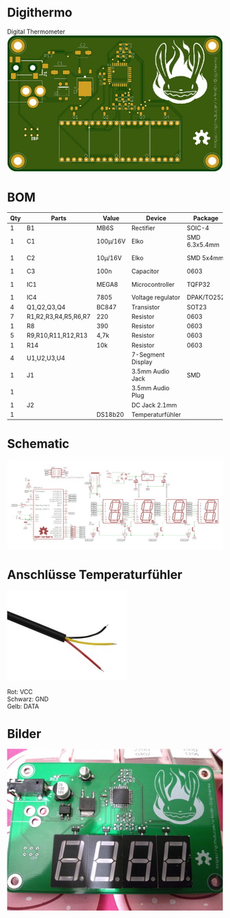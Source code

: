 # Digithermo
Digital Thermometer
![PCB Front](/images/pcb_front.png)

# BOM

Qty | Parts              | Value    | Device          | Package      | Description      |Vendor       |
----|--------------------|----------|-----------------|--------------|------------------|-------------|
1   |B1                  |MB6S      |Rectifier        |SOIC-4        |Bridge Rectifier  |[AliExpress](https://www.aliexpress.com/item/-/32838702658.html?spm=a2g0s.8937460.0.0.4f812e0eONVXqt)
1   |C1                  |100µ/16V  |Elko             |SMD 6.3x5.4mm |e.g. EEEFT1C101AR |[AliExpress](https://www.aliexpress.com/item/-/32911815415.html?spm=a2g0s.8937460.0.0.4f812e0eONVXqt)
1   |C2                  |10µ/16V   |Elko             |SMD 5x4mm     |e.g. EEEFK1C100AR |[AliExpress](https://www.aliexpress.com/item/Free-shiping-20pcs-16V-10UF-SMD-4x5mm-chip-Aluminum-Electrolytic-Capacitor/1342839445.html?spm=a2g0s.8937460.0.0.4f812e0eONVXqt)
1   |C3                  |100n      |Capacitor        |0603          |
1   |IC1                 |MEGA8     |Microcontroller  |TQFP32        |Atmel ATmega8A-AU|[AliExpress](https://www.aliexpress.com/item/-/32883046023.html?spm=a2g0s.8937460.0.0.4f812e0eONVXqt)
1   |IC4                 |7805      |Voltage regulator|DPAK/TO252    |L78M05CDT        |[AliExpress](https://www.aliexpress.com/item/20pcs-lot-New-78M05-TO252-7805-750mA-L78M05CDT-Three-terminal-voltage-regulator-tube/32818562902.html?spm=a2g0s.8937460.0.0.4f812e0eONVXqt)
4   |Q1,Q2,Q3,Q4         |BC847     |Transistor       |SOT23         |NPN Transistor   |[AliExpress](https://www.aliexpress.com/item/100pcs-BC847C-BC847-SOT-23-NPN-smd-transistor/32364894157.html?spm=a2g0s.8937460.0.0.4f812e0eONVXqt)
7   |R1,R2,R3,R4,R5,R6,R7|220       |Resistor         |0603          |
1   |R8                  |390       |Resistor         |0603          |
5   |R9,R10,R11,R12,R13  |4,7k      |Resistor         |0603          |
1   |R14                 |10k       |Resistor         |0603          |
4   |U1,U2,U3,U4         |          |7-Segment Display|              |0,56", Common Cathode|[AliExpress](https://www.aliexpress.com/item/-/32876326696.html?spm=a2g0s.8937460.0.0.4f812e0eONVXqt)
1   |J1                  |          |3.5mm Audio Jack |SMD           |e.g. PJ-328          |[AliExpress](https://www.aliexpress.com/item/10PCS-3-5mm-Female-Audio-Connector-5-Pin-SMT-SMD-Headphone-Jack-Socket-PJ-328/32828776775.html?spm=a2g0s.8937460.0.0.4f812e0eONVXqt)
1   |                    |          |3.5mm Audio Plug |              |                     |[AliExpress](https://de.aliexpress.com/item/10Pcs-lot-Plastic-metal-3-5mm-Male-Plug-Jack-Adapter-dual-channel-Audio-Connector-Male-Jack/32890263251.html?spm=a2g0s.9042311.0.0.542c4c4dyi8zH7)
1   |J2                  |          |DC Jack 2.1mm    |              |                     |[AliExpress](https://www.aliexpress.com/item/-/32902679494.html?spm=a2g0s.8937460.0.0.4f812e0eONVXqt)
1   |                    |DS18b20   |Temperaturfühler |              |                     |[AliExpress](https://www.aliexpress.com/item/Stainless-steel-package-Waterproof-DS18b20-temperature-probe-temperature-sensor-18B20-For-Arduino/32236998050.html?spm=a2g0s.8937460.0.0.4f812e0eONVXqt)


# Schematic

![Schematic](/images/schematic.png)

# Anschlüsse Temperaturfühler

![Anschlüsse Temeperaturfühler](/images/DS18b20-cable.jpg)

Rot: VCC  
Schwarz: GND  
Gelb: DATA  


# Bilder

![Bild](/images/IMG_20181008_231634360.jpg)
